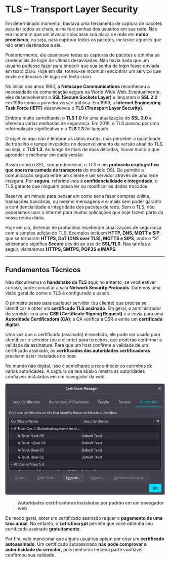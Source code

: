 # TLS – Transport Layer Security

Em determinado momento, bastava uma ferramenta de captura de pacotes para ler todos os chats, e-mails e senhas dos usuários em sua rede. Não era incomum que um invasor colocasse sua placa de rede em **modo promíscuo**, ou seja, para capturar todos os pacotes, inclusive aqueles que não eram destinados a ela. 

Posteriormente, ele examinava todas as capturas de pacotes e obtinha as credenciais de login de vítimas desavisadas. Não havia nada que um usuário pudesse fazer para impedir que sua senha de login fosse enviada em texto claro. Hoje em dia, tornou-se incomum encontrar um serviço que envie credenciais de login em texto claro.

No início dos anos 1990, a **Netscape Communications** reconheceu a necessidade de comunicação segura na World Wide Web. Eventualmente, eles desenvolveram o **SSL (Secure Sockets Layer)** e lançaram o **SSL 2.0** em 1995 como a primeira versão pública. Em 1999, a **Internet Engineering Task Force (IETF)** desenvolveu o **TLS (Transport Layer Security)**. 

Embora muito semelhante, o **TLS 1.0** foi uma atualização do **SSL 3.0** e ofereceu várias melhorias de segurança. Em 2018, o TLS passou por uma reformulação significativa e o **TLS 1.3** foi lançado. 

O objetivo aqui não é lembrar as datas exatas, mas perceber a quantidade de trabalho e tempo investidos no desenvolvimento da versão atual do TLS, ou seja, o **TLS 1.3**. Ao longo de mais de duas décadas, houve muito o que aprender e melhorar em cada versão.

Assim como o SSL, seu predecessor, o TLS é um **protocolo criptográfico que opera na camada de transporte** do modelo OSI. Ele permite a comunicação segura entre um cliente e um servidor através de uma rede insegura. Por **segura**, referimo-nos à **confidencialidade e integridade**; o TLS garante que ninguém possa ler ou modificar os dados trocados. 

Reserve um minuto para pensar em como seria fazer compras online, transações bancárias, ou mesmo mensagens e e-mails sem poder garantir a confidencialidade e integridade dos pacotes de rede. Sem o TLS, não poderíamos usar a Internet para muitas aplicações que hoje fazem parte da nossa rotina diária.

Hoje em dia, dezenas de protocolos receberam atualizações de segurança com a simples adição do TLS. Exemplos incluem **HTTP, DNS, MQTT e SIP**, que se tornaram **HTTPS, DoT (DNS over TLS), MQTTS e SIPS**, onde o “S” adicionado significa **Secure** devido ao uso de **SSL/TLS**. Nas tarefas a seguir, visitaremos **HTTPS, SMTPS, POP3S e IMAPS**.

---

## Fundamentos Técnicos

Não discutiremos o **handshake do TLS** aqui; no entanto, se você estiver curioso, pode consultar a sala **Network Security Protocols**. Daremos uma visão geral de como o TLS é configurado e usado.

O primeiro passo para qualquer servidor (ou cliente) que precisa se identificar é obter um **certificado TLS assinado**. Em geral, o administrador do servidor cria uma **CSR (Certificate Signing Request)** e a envia para uma **Autoridade Certificadora (CA)**; a CA verifica a CSR e emite um **certificado digital**. 

Uma vez que o certificado (assinado) é recebido, ele pode ser usado para identificar o servidor (ou o cliente) para terceiros, que poderão confirmar a validade da assinatura. Para que um host confirme a validade de um certificado assinado, os **certificados das autoridades certificadoras** precisam estar instalados no host. 

No mundo não digital, isso é semelhante a reconhecer os carimbos de várias autoridades. A captura de tela abaixo mostra as autoridades confiáveis instaladas em um navegador da web.

![alt text](/Cibersecurity-101/Networking%20Secure%20Protocols/IMAGENS/certificate.png)

> **Autoridades certificadoras instaladas por padrão em um navegador web**

De modo geral, obter um certificado assinado requer o **pagamento de uma taxa anual**. No entanto, o **Let’s Encrypt** permite que você obtenha seu certificado assinado **gratuitamente**.

Por fim, vale mencionar que alguns usuários optam por criar um **certificado autoassinado**. Um certificado autoassinado **não pode comprovar a autenticidade do servidor**, pois nenhuma terceira parte confiável confirmou sua validade.
